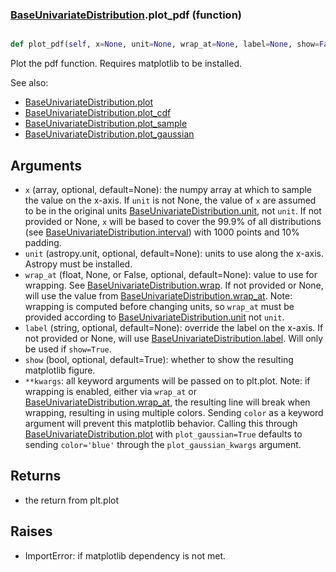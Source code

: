 ### [BaseUnivariateDistribution](BaseUnivariateDistribution.md).plot_pdf (function)


```py

def plot_pdf(self, x=None, unit=None, wrap_at=None, label=None, show=False, **kwargs)

```



Plot the pdf function.  Requires matplotlib to be installed.

See also:

* [BaseUnivariateDistribution.plot](BaseUnivariateDistribution.plot.md)
* [BaseUnivariateDistribution.plot_cdf](BaseUnivariateDistribution.plot_cdf.md)
* [BaseUnivariateDistribution.plot_sample](BaseUnivariateDistribution.plot_sample.md)
* [BaseUnivariateDistribution.plot_gaussian](BaseUnivariateDistribution.plot_gaussian.md)

Arguments
-----------
* `x` (array, optional, default=None): the numpy array at which to
    sample the value on the x-axis.  If `unit` is not None, the value
    of `x` are assumed to be in the original units [BaseUnivariateDistribution.unit](BaseUnivariateDistribution.unit.md),
    not `unit`.  If not provided or None, `x` will be based to cover
    the 99.9% of all distributions (see [BaseUnivariateDistribution.interval](BaseUnivariateDistribution.interval.md)) with 1000
    points and 10% padding.
* `unit` (astropy.unit, optional, default=None): units to use along
    the x-axis.  Astropy must be installed.
* `wrap_at` (float, None, or False, optional, default=None): value to
    use for wrapping.  See [BaseUnivariateDistribution.wrap](BaseUnivariateDistribution.wrap.md).  If not provided or None,
    will use the value from [BaseUnivariateDistribution.wrap_at](BaseUnivariateDistribution.wrap_at.md).  Note: wrapping is
    computed before changing units, so `wrap_at` must be provided
    according to [BaseUnivariateDistribution.unit](BaseUnivariateDistribution.unit.md) not `unit`.
* `label` (string, optional, default=None): override the label on the
    x-axis.  If not provided or None, will use [BaseUnivariateDistribution.label](BaseUnivariateDistribution.label.md).  Will
    only be used if `show=True`.
* `show` (bool, optional, default=True): whether to show the resulting
    matplotlib figure.
* `**kwargs`: all keyword arguments will be passed on to plt.plot.  Note:
    if wrapping is enabled, either via `wrap_at` or [BaseUnivariateDistribution.wrap_at](BaseUnivariateDistribution.wrap_at.md),
    the resulting line will break when wrapping, resulting in using multiple
    colors.  Sending `color` as a keyword argument will prevent this
    matplotlib behavior.  Calling this through [BaseUnivariateDistribution.plot](BaseUnivariateDistribution.plot.md) with
    `plot_gaussian=True` defaults to sending `color='blue'` through
    the `plot_gaussian_kwargs` argument.

Returns
--------
* the return from plt.plot

Raises
--------
* ImportError: if matplotlib dependency is not met.

